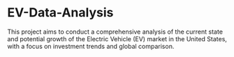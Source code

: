 # EV-Data-Analysis
This project aims to conduct a comprehensive analysis of the current state and potential growth of the Electric Vehicle (EV) market in the United States, with a focus on investment trends and global comparison. 
